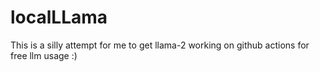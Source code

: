 # localLLama

This is a silly attempt for me to get llama-2 working on github actions for free llm usage :)